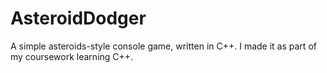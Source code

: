 # AsteroidDodger
 
A simple asteroids-style console game, written in C++.
I made it as part of my coursework learning C++.